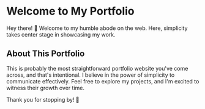 # Welcome to My Portfolio

Hey there! 👋 Welcome to my humble abode on the web. Here, simplicity takes center stage in showcasing my work. 

## About This Portfolio

This is probably the most straightforward portfolio website you've come across, and that's intentional. I believe in the power of simplicity to communicate effectively. Feel free to explore my projects, and I'm excited to witness their growth over time.

Thank you for stopping by! 🚀
